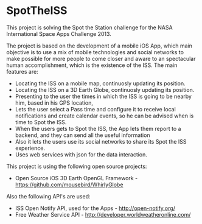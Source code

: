 SpotTheISS
==========

This project is solving the Spot the Station challenge for the NASA International Space Apps Challenge 2013.

The project is based on the development of a mobile iOS App, which main objective is to use a mix of mobile technologies and social networks to make possible for more people to come closer and aware to an spectacular human accomplishment, which is the existence of the ISS. The main features are:

* Locating the ISS on a mobile map, continuosly updating its position.
* Locating the ISS on a 3D Earth Globe, continuosly updating its position.
* Presenting to the user the times in which the ISS is going to be nearby him, based in his GPS location,
* Lets the user select a Pass time and configure it to receive local notifications and create calendar events, so he can be advised when is time to Spot the ISS.
* When the users gets to Spot the ISS, the App lets them report to a backend, and they can send all the useful information
* Also it lets the users use its social networks to share its Spot the ISS experience.
* Uses web services with json for the data interaction.

This project is using the following open source projects:

* Open Source iOS 3D Earth OpenGL Framework  - https://github.com/mousebird/WhirlyGlobe

Also the following API's are used:

* ISS Open Notify API, used for the Apps - http://open-notify.org/
* Free Weather Service API - http://developer.worldweatheronline.com/
